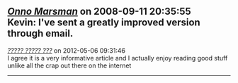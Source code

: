 *[Onno Marsman]()* on 2008-09-11 20:35:55  
Kevin: I've sent a greatly improved version through email.
---------------------------------------
*[????? ????? ???](http://an3m1.com/)* on 2012-05-06 09:31:46  
I agree it is a very informative article and I actually enjoy reading good stuff unlike all the crap out there on the internet 

---------------------------------------
